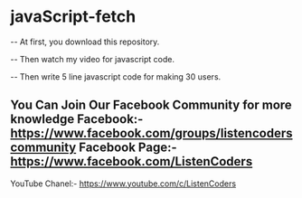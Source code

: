 ﻿# javaScript-fetch



-- At first, you download this repository.

-- Then watch my video for javascript code. 

-- Then write 5 line javascript code for making 30 users.

You Can Join Our Facebook Community for more knowledge
Facebook:- https://www.facebook.com/groups/listencoderscommunity
Facebook Page:- https://www.facebook.com/ListenCoders
------
YouTube Chanel:- https://www.youtube.com/c/ListenCoders
